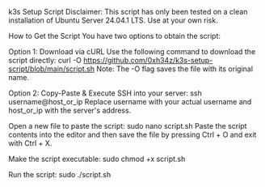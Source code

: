 k3s Setup Script
Disclaimer:
This script has only been tested on a clean installation of Ubuntu Server 24.04.1 LTS. Use at your own risk.

How to Get the Script
You have two options to obtain the script:

Option 1: Download via cURL
Use the following command to download the script directly:
curl -O https://github.com/0xh34z/k3s-setup-script/blob/main/script.sh
Note: The -O flag saves the file with its original name.

Option 2: Copy-Paste & Execute
SSH into your server:
ssh username@host_or_ip
Replace username with your actual username and host_or_ip with the server's address.

Open a new file to paste the script:
sudo nano script.sh
Paste the script contents into the editor and then save the file by pressing Ctrl + O and exit with Ctrl + X.

Make the script executable:
sudo chmod +x script.sh

Run the script:
sudo ./script.sh
